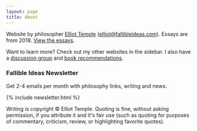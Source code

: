 ```yaml
---
layout: page
title: About
---
```


Website by philosopher [Elliot Temple](https://elliottemple.com) ([elliot@fallibleideas.com](mailto:elliot@fallibleideas.com)). Essays are from 2018. [View the essays](https://rationalessays.com/).

Want to learn more? Check out my other websites in the sidebar. I also have a [discussion group](https://fallibleideas.com/discussion-info) and [book recommendations](https://fallibleideas.com/books).

### Fallible Ideas Newsletter

Get 2-4 emails per month with philosophy links, writing and news.

{% include newsletter.html %}

Writing is copyright &copy; Elliot Temple. Quoting is fine, without asking permission, if you attribute it and it's fair use (such as quoting for purposes of commentary, criticism, review, or highlighting favorite quotes).